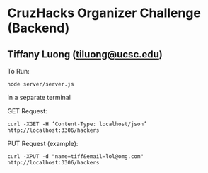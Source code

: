 # CruzHacks Organizer Challenge (Backend)
## Tiffany Luong (tiluong@ucsc.edu)

To Run: 

```node server/server.js```

In a separate terminal


GET Request:

```curl -XGET -H ‘Content-Type: localhost/json’ http://localhost:3306/hackers```


PUT Request (example): 

```curl -XPUT -d "name=tiff&email=lol@omg.com" http://localhost:3306/hackers```